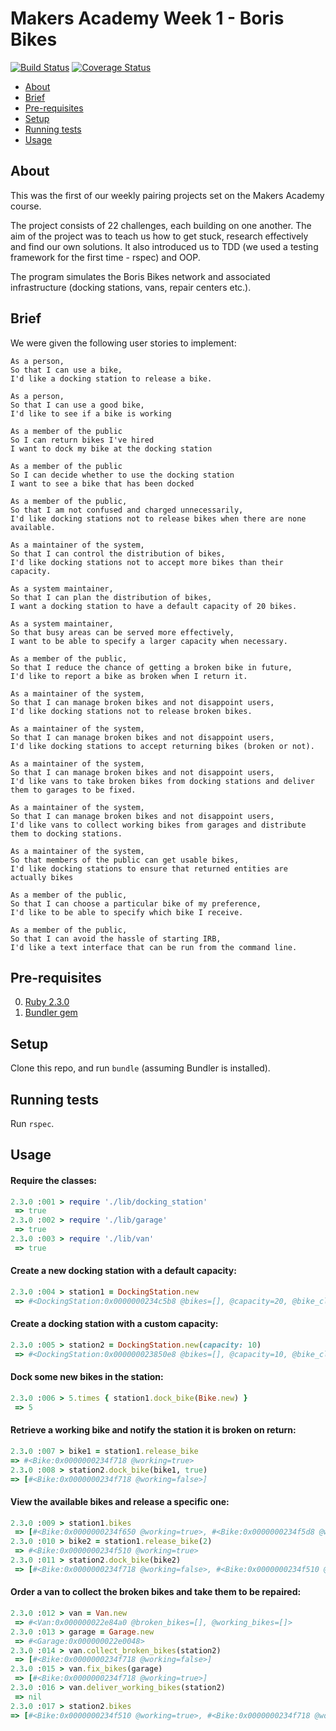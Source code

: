 # Makers Academy Week 1 - Boris Bikes
[![Build Status](https://travis-ci.org/thisdotrob/boris-bikes.svg?branch=master)](https://travis-ci.org/thisdotrob/boris-bikes) [![Coverage Status](https://coveralls.io/repos/github/thisdotrob/boris-bikes/badge.svg?branch=master)](https://coveralls.io/github/thisdotrob/boris-bikes?branch=master)

- [About](#about)
- [Brief](#brief)
- [Pre-requisites](#pre-requisites)
- [Setup](#setup)
- [Running tests](#running-tests)
- [Usage](#usage)

## About
This was the first of our weekly pairing projects set on the Makers Academy course.

The project consists of 22 challenges, each building on one another. The aim of the project was to teach us how to get stuck, research effectively and find our own solutions. It also introduced us to TDD (we used a testing framework for the first time - rspec) and OOP.

The program simulates the Boris Bikes network and associated infrastructure (docking stations, vans, repair centers etc.).

## Brief
We were given the following user stories to implement:
```
As a person,
So that I can use a bike,
I'd like a docking station to release a bike.

As a person,
So that I can use a good bike,
I'd like to see if a bike is working

As a member of the public
So I can return bikes I've hired
I want to dock my bike at the docking station

As a member of the public
So I can decide whether to use the docking station
I want to see a bike that has been docked

As a member of the public,
So that I am not confused and charged unnecessarily,
I'd like docking stations not to release bikes when there are none available.

As a maintainer of the system,
So that I can control the distribution of bikes,
I'd like docking stations not to accept more bikes than their capacity.

As a system maintainer,
So that I can plan the distribution of bikes,
I want a docking station to have a default capacity of 20 bikes.

As a system maintainer,
So that busy areas can be served more effectively,
I want to be able to specify a larger capacity when necessary.

As a member of the public,
So that I reduce the chance of getting a broken bike in future,
I'd like to report a bike as broken when I return it.

As a maintainer of the system,
So that I can manage broken bikes and not disappoint users,
I'd like docking stations not to release broken bikes.

As a maintainer of the system,
So that I can manage broken bikes and not disappoint users,
I'd like docking stations to accept returning bikes (broken or not).

As a maintainer of the system,
So that I can manage broken bikes and not disappoint users,
I'd like vans to take broken bikes from docking stations and deliver them to garages to be fixed.

As a maintainer of the system,
So that I can manage broken bikes and not disappoint users,
I'd like vans to collect working bikes from garages and distribute them to docking stations.

As a maintainer of the system,
So that members of the public can get usable bikes,
I'd like docking stations to ensure that returned entities are actually bikes

As a member of the public,
So that I can choose a particular bike of my preference,
I'd like to be able to specify which bike I receive.

As a member of the public,
So that I can avoid the hassle of starting IRB,
I'd like a text interface that can be run from the command line.
```

## Pre-requisites
0. [Ruby 2.3.0](ruby)
0. [Bundler gem](bundler)

## Setup
Clone this repo, and run ```bundle``` (assuming Bundler is installed).

## Running tests
Run ```rspec```.

## Usage
#### Require the classes:
```ruby
2.3.0 :001 > require './lib/docking_station'
 => true
2.3.0 :002 > require './lib/garage'
 => true
2.3.0 :003 > require './lib/van'
 => true
```
#### Create a new docking station with a default capacity:
```ruby
2.3.0 :004 > station1 = DockingStation.new
 => #<DockingStation:0x0000000234c5b8 @bikes=[], @capacity=20, @bike_class=Bike>
```
#### Create a docking station with a custom capacity:
```ruby
2.3.0 :005 > station2 = DockingStation.new(capacity: 10)
 => #<DockingStation:0x000000023850e8 @bikes=[], @capacity=10, @bike_class=Bike>
```
#### Dock some new bikes in the station:
```ruby
2.3.0 :006 > 5.times { station1.dock_bike(Bike.new) }
 => 5
```
#### Retrieve a working bike and notify the station it is broken on return:
 ```ruby
2.3.0 :007 > bike1 = station1.release_bike
 => #<Bike:0x0000000234f718 @working=true>
2.3.0 :008 > station2.dock_bike(bike1, true)
 => [#<Bike:0x0000000234f718 @working=false>]
```
#### View the available bikes and release a specific one:
```ruby
2.3.0 :009 > station1.bikes
 => [#<Bike:0x0000000234f650 @working=true>, #<Bike:0x0000000234f5d8 @working=true>, #<Bike:0x0000000234f510 @working=true>, #<Bike:0x0000000234f4e8 @working=true>]
2.3.0 :010 > bike2 = station1.release_bike(2)
 => #<Bike:0x0000000234f510 @working=true>
2.3.0 :011 > station2.dock_bike(bike2)
 => [#<Bike:0x0000000234f718 @working=false>, #<Bike:0x0000000234f510 @working=true>]
```
#### Order a van to collect the broken bikes and take them to be repaired:
```ruby
2.3.0 :012 > van = Van.new
 => #<Van:0x000000022e84a0 @broken_bikes=[], @working_bikes=[]>
2.3.0 :013 > garage = Garage.new
 => #<Garage:0x000000022e0048>
2.3.0 :014 > van.collect_broken_bikes(station2)
 => [#<Bike:0x0000000234f718 @working=false>]
2.3.0 :015 > van.fix_bikes(garage)
 => [#<Bike:0x0000000234f718 @working=true>]
2.3.0 :016 > van.deliver_working_bikes(station2)
 => nil
2.3.0 :017 > station2.bikes
=> [#<Bike:0x0000000234f510 @working=true>, #<Bike:0x0000000234f718 @working=true>]
```

[ruby]: https://www.ruby-lang.org/en/
[bundler]: http://bundler.io/
